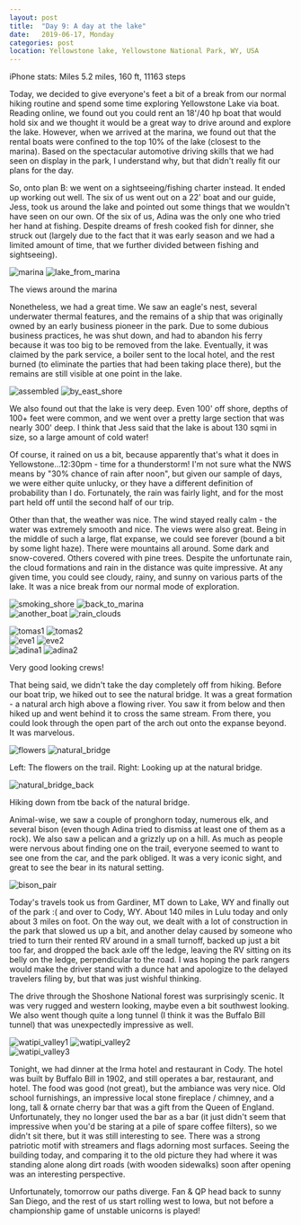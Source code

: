 ```yaml
---
layout: post
title:  "Day 9: A day at the lake"
date:   2019-06-17, Monday
categories: post
location: Yellowstone lake, Yellowstone National Park, WY, USA
---
```


iPhone stats: Miles 5.2 miles, 160 ft, 11163 steps

Today, we decided to give everyone's feet a bit of a break from our normal hiking routine and spend some time exploring Yellowstone Lake via boat. Reading online, we found out you could rent an 18'/40 hp boat that would hold six and we thought it would be a great way to drive around and explore the lake. However, when we arrived at the marina, we found out that the rental boats were confined to the top 10% of the lake (closest to the marina). Based on the spectacular automotive driving skills that we had seen on display in the park, I understand why, but that didn't really fit our plans for the day.

So, onto plan B: we went on a sightseeing/fishing charter instead. It ended up working out well. The six of us went out on a 22' boat and our guide, Jess, took us around the lake and pointed out some things that we wouldn't have seen on our own. Of the six of us, Adina was the only one who tried her hand at fishing. Despite dreams of fresh cooked fish for dinner, she struck out (largely due to the fact that it was early season and we had a limited amount of time, that we further divided between fishing and sightseeing). 

<div class="post-image post-image--split">
    <img src="https://lh3.googleusercontent.com/Y7qFarAo_vmFA2_bYMwTDkEr1AIV_gqileRgGvZUIPKi-MTvMNP420E_To9J_8QPPhlzQwwx8kNCtPG9onasVCCoCPj0y2QeHWyWRteu9Dx-m0dxwQnRktltXyGXBbgoFhGZmVzCbQITxR1mxEDdT5bWw58IFMo7kBd8I8GlGpZdmCzrym5uSPRKDQKqmH_67hN0_sVrD3RY26ZDS5KY5QTfiC1OVkU4tkuXaofbHkUCfAmPri2Mv1IG5K5XjSjVgIBO27ET571QQkSOtanNYZG69fpZYHqYoaC1jYe7m6PKQD_MCrXHSfockFZeGwGF_bCjd-epSxNpVMS0kgrKATodnPaj9I86l80P7MeFDfTo-zvKWsYR6w5dJ9MEna-Dfl45CY1kjUjuR_nUTHNp42ShPBJKV_2oyWqakBkenul9SUdYh7XVmac-3BuflpoCXM4kZ52j--HLulVsAIlS9yaLZhQJO9KRRNN5MRlEuEWHJ3hGr1h6x_rBhthoG94HX5KklnigMQYRE88mUtj3mgW1-tLEM_Zx7Mzb6HtpjN0s1tAXSDMOxPdBjCud8muy5VPRqycB4WVD0k9jjaoLhc86Z_vJiNRbfkqJCpGT5Ath2N-AUj9QpJl-0MVmYifTuZYKIQvFHRqJsDetriaf5ZGqK6KtDKaV3hWEExXKI2WUl46VpTH9hEKJSdEKpWkacnMQ-kBxDOqdPk7hSzNx44bbAQ=w2114-h1408-no" alt="marina" />
    <img src="https://lh3.googleusercontent.com/ffKv468syWR06xrZbj87E4IevARbgHbbXWKehwIih8DEWHMYx8RNl4pZIjH3-Lq15hYbfx3dhWUNUQbwHWGqQvfkGu8VCoxdiXfFYfI3dKaemhNG8F9SsWAc4U_hoDnsKOSt7raWDoSoLIjVjQfAY8ahEChiJ06lMIMHOQRnaywIjeoD3Nd7X1z7zTJKIoTTnfmp4qJnJkwfyfYjW5PJJJLqczZ70-SjwS40EeBwQDDhg1O56v6vv_F2gMBnxXNN59tjc1-2c0Fo6mq8ou9ILb4DP81xt8q7wJNIr3glIl_DLG_fhSuhrJNSZLg6VecGU95tUHUzwU7MDC9mZhHZruCMa7AaL8xjrBOni_zRirZcFiillg1Dtb-1ilqzhQQLQ84oUTT0wy-VnyPWt8xiuNS2vB7n4RhBNesmEn3y_oA1nix3cZ42sZwJYpsoVxejpEu3v--qat4XEIFspphtM7jFvj4VNYodQL050Z0dal-a52hfuWCbvpktcANru35UAtYsPj6Lpc65UCIhjQssZykywrumODLcFFQfURrJyVuhowWYIdIwDKmznm09g6RAWVN4TC3V-ophcuRkX15-feT40W9WMi-WVmA5Ik168BQH4kiN0mAz_BFcCFNaJquVYK1-0xSCZTN_phPHR4cqY-BK225ruYC7mXe90tbre_SLo4VwsQN7JKVMqnsuEgXXHmHL7lENvSoV-1gnHvCgMl3VoA=w498-h332-no" alt="lake_from_marina" />
    <p class="post-image-caption"> The views around the marina </p>
</div>

Nonetheless, we had a great time. We saw an eagle's nest, several underwater thermal features, and the remains of a ship that was originally owned by an early business pioneer in the park. Due to some dubious business practices, he was shut down, and had to abandon his ferry because it was too big to be removed from the lake. Eventually, it was claimed by the park service, a boiler sent to the local hotel, and the rest burned (to eliminate the parties that had been taking place there), but the remains are still visible at one point in the lake.

<div class="post-image post-image--split">
    <img src="https://lh3.googleusercontent.com/8-Fhnu3p_0GyB7vF8KiBX6wVEWw4ULiris0ObvvjHB42hJp4kz4JcTx3j6lueKcBro9PaYUoPD8Q11KI-gy9Ew-qOWcLleQiXuc7vq7IiTKg900eXoyxD1eLWM0rw-R_EKQPsU7IqgITYLdN0FuwRrngQb8SflbwaPMMarHk42ibkiISvASAzog5X-jav7Y5IxgsphnbqC6nrWx0hci2-RCDv7tuCpr5CM62MXdAr3lemdE3YZ4gVFC1b8Pa1fcksM7c41quTMrZlbRHUuqIjkLuP3KVMg3AcDK5QNxl_7Q6WVqrU1DjG0VTAfXzNW-VqhNCwIuGA-esu_5Ik_a-Xxhl4s_Z3jRzMPYUOHCTdUzo8692W_a2-cL_wUbM_IRD3dop_RT8t4Cyl30kI1GmoR4eqdQsVizmWlu6mfOQMcayWcau7s4Z_CHDcabBCZyeiDqhemqGk_vA6lgoEWy_A0MGplTJzdHdRbZivqS4FZ-ykOU-LXQsfgW5k9XDq79TxsXvMjFIIQzA_BOfCOx3cjOkq5bRcpPikbVV9Iy-xeUhBG6LAUUdSE943ObTtC64Ma-HhluaQo_YvLciHSxoNIT6h27tvcKV4Z73S9wFlorVT4e5SrhJihdTVi13BInLm3YUsrnaJJ7Cxzc1KlfEIwwuAWntdkzyHmg1UylyyX9lNw_gj5GFYykwPy3ocg6lpWptVZn3Nz9MPqflrcph5KKK=w2114-h1408-no" alt="assembled" />
    <img src="https://lh3.googleusercontent.com/8jNg4JpDhO3Oo_FFbqMMWh9wTSv65PNjfqOQWpxhyBza3EywFYQVi_7qHvlbTnlDZvtUXbHEMWyk9tKvaJ5NO3D8B6E4tA0spxdOo6sp-FywvorVYLy7mUJJL4wh_DQ_2J6-rhGPyL2DorZSIEPNK8QY3_ce2uoKA2iudC-5xApJHsWsZQqEbHY-kKTzkRgEUW9NTMG8Fn3Bo0aczdRCpXs97PakdFFVi9oaoipBqNc_7qEuIgkv2y14qEhAjuTgMkvUnloGfxIZF2cq_1DD9MYTO31ZKemh0QyG1PPSbbhifQDHJYy7VDjUAiLi89InJAkQ9_v9RNY_oq127aghD0apExKXT89Ht89ST5jfDxbGtOA6kosfw77Vr5BxzASGFlq1bWBkQaxVDNY61OkeCVkSESO1p1k69pwDYMUvQvoL97sJnsOIXvKyXYwExh9_IvrHL8y0FOyfz0Fm8xG56EpR7j_GJRb-CDOBBa-L955-vVcE9Wc83UIPnMsy8hHZEeD_uf5QrSBHRFvuFdD4jvy9T9HSZgHTVVUkcXcdQVx4P-gKe7OhaBqvnilwVyHKSKhFVNbuhNO2MUH4WWBW32jVyRRY1LzT_TROmMmPID7y8mazDEiDAjXFb1_OoK715pvO1YofD2LcZXIdPr8gdMDYB3twdrUBSO214zVELzkWqF6i7vhNY5RYoOYzlPfSwRKJIM_Jgmzk6eIJuHPhbzHT4w=w1600-h1200-no" alt="by_east_shore" />
</div>


We also found out that the lake is very deep. Even 100' off shore, depths of 100+ feet were common, and we went over a pretty large section that was nearly 300' deep. I think that Jess said that the lake is about 130 sqmi in size, so a large amount of cold water!

Of course, it rained on us a bit, because apparently that's what it does in Yellowstone...12:30pm - time for a thunderstorm! I'm not sure what the NWS means by "30% chance of rain after noon", but given our sample of days, we were either quite unlucky, or they have a different definition of probability than I do. Fortunately, the rain was fairly light, and for the most part held off until the second half of our trip. 

Other than that, the weather was nice. The wind stayed really calm - the water was extremely smooth and nice. The views were also great. Being in the middle of such a large, flat expanse, we could see forever (bound a bit by some light haze). There were mountains all around. Some dark and snow-covered. Others covered with pine trees. Despite the unfortunate rain, the cloud formations and rain in the distance was quite impressive. At any given time, you could see cloudy, rainy, and sunny on various parts of the lake. It was a nice break from our normal mode of exploration.

<div class="post-image post-image--split">
    <img src="https://lh3.googleusercontent.com/JsHg5oWmkMP8eXrk4VSgoQ1TVbsQOHqflkRQk7IAgy_I-BAAG9CLHcerQNmHDrOs6GTANMPN8PCApwMg_rf9XcqFzjAfLr0cHBlugegZeN56OkOgXXaNHlF_Sd7Oid_myUepJqusG0Azue-nk40GSZT9e0WqjqtxFj8Q-rAGrcfV61S3HGmzvMIXuNC6y301h5ksepqUsWjJCkHnxN2KcD3IFiTevoO-9gdw-oRZhY1v382oSkjP01oJfe7SE2Q-UEuicV1KYSOCa92ampvTLY-Mp4Z_FugdhBSTZQoktgGKK-YvQFAHkKLOEFiPOfWraWNMqrHoCOCOS9LO0rPhip5tQAefSss5hN979DAt5f00p90ABl3twflnA4VcnLFYBbwHRyyaMdOYRW25iluzPYJGGjI-b_mlB6DgP1Baw2zuVO0uq9xrUvoPe0ZjRNYSRvGKFphBs-eOiYn6AVyvamesQ1A3x5OcivUAfkhTBqu7FVbPQVCVKDSfb_0NjnWoDgT3JddFP_V_C0qcZ7d4ApcekB0rv0_n2JcOiAa7W9QG2V9lBGZLLn5vorWHcRs7ti70WduX66GPmhJCg3CiLu2ZtOVitR5tq6lrBMaBX3rMRlzi3MiZfzEJkdLU6Tx9FTOpGBqT855cDHodw2jdgPsxHNNcZEtB1SeSDsozChLVVaG7m19Sx8bSack09GZrMOjo4K12DVlokLyg3VWNVdROBw=w1878-h1408-no" alt="smoking_shore" />
     <img src="https://lh3.googleusercontent.com/BMRiEW8Pse1kdDAXcQjspH4YvM8-X13daDmGcGftUI4SqAJm47Jos5fJozGbjmRMq0rDSODhdG4dDmbhtsOI091bVeHAyGani0iBl03ct18iix0iAy-vct07qDzxKlnz8h9V_NHPzxDtZXQdOyw12dcp4eVqvMjoFsObaSp1V1I1KQy-ZZuJipAQ7L_bw17zJbpgDfigdK_pRhvjnIS2PwwqhIqFLYf-P0IAM_1QCC4HY_XIBseyLw0xj0lsMGWaeSkIgyqcDqAotYnMAl5dBjAA3l99godjpPDBWm24sI72p0NIekMgnTNBg7VXJFs9C2gUYNIPyLRLnIY8fB6g1ctFncCHr-wiY1ZiojbRG8sf8ZiDqLEyGhc22QdyB2ty-g7cHEcWJLyflKazWEIjeITW78q3ccVw07RCudFAA7JIS7J1U-tHsebv98_2-8ipos0upUd_VQcLmConNpll8y54mUHTwoVdfQgpD-h8By9scaYdO-JKnetPb1rBhfFEZiO6xDcZDU4MbYbeunUjn2Luq8sIKbCy62tXbqvI-LzV5L2ZpnmQHhn29X5wh9m7EFAOpwGUEmEhdeOA1OOM0Ul0gcS3wfF8jPN4lKVw8iht2CSLpa8Jfd2l4qp_vy-BFOqa7UkDuiTI3xDR8SsJVSon60WeVLUmaNIQoMeiVkolKwlW2VEwo5aRl7MAbbUTRY6u985sPKbfoEE1VdpvFePwMA=w1878-h1408-no" alt="back_to_marina" />
</div>

<div class="post-image post-image--split">  
    <img src="https://lh3.googleusercontent.com/1t-8IOcHW9o5FEld0oawFqxeq_TCs16-6tKGwSCL2caJNonrsVI7HDl8O81CSLH1c3lMchcXebSZ9ujHaRuzk75oWsV-L4qqQz-KZJdnsFO9Yh8KuIFOFjLGVRFFmNFVK8lLm-sinHQSu4uTlBQPbvnxztVJFZacSF00Js-38rDZPlIOTC4cBQc8kVjxG61BvqELDANA1x-mlX3EqeMH_uwZ3qL27T3ttnXMkephqm2CZUXZG9I8t5Xly4Wr5kM_1Bcz9f1Z3g7SVonNcwwECYVDZHMvSdAY0MQYGH1vpZhvQ7DX3zW2ewbv76KbGtbAGsTbb2GfZZ7tOfY7rEVaVqVsEgkFaYAsjpP4qXfhDGP5XYG6uEts2D8YfEiTVYom_bApmVAQJLzC4nts48OMNjNoJvzY2V914Aw7nP3paZfcann7E7rXzJjc_SAoUSmmIcAp773y3viQTiMaALoQ_Z1MgRKz9cqrUkx6UO3hG-qVdyF60DxDxwfSzqTvjtZJ26ieZTKP84r28ucncICTR7xivWEr3c-jhEKRfgpgI1uHa33voCenqxlQbkGTNQ3zmT3nelWNJPj2ZElSzxMR2rPxO0nxa91wwweMGfE86LgqTbRP6keMSSZAbTOn2VSwlx3FV5_PGAlKDq43BlmIPh-5m5-IUozL9zAHL9xwVne_bMCHe1Q_UCQjE2gi2t6EOw1u1Gz5O4RWEBB8FKaSuPG5vg=w2114-h1408-no" alt="another_boat" />
    <img src="https://lh3.googleusercontent.com/PFvqdxKv8L-iOpGkjL8LoX9G5oNTk5wVOiw0gC6SOo4Vgoz7bIBrU_3UOBs1uhYCXlsNiLASy9x81oiMwV7vwro6xjI0mt8VwNKnVAgZvM92jzDzUXPzQb7Kv4_rwmYV5_RAPK1MeIWw96nbdSLK6QyLkbe_sDwTy1yDIv4uUJecNNMlDp3ORD2U4CwhJ21xsopAJB7h4Su7ZP2gn78dIxWp2z4XVL2kiX5IbHz6Rdg3x0Pz5uDcWE5rkEIXvUzy-Rq70VkeAM1uhRcb3ZKv2G9WiwDTr-x4K8EhNGNE38jL8XkjuOnzes-yFE7Vle4lrNmJQN4UfY9i5mozVeWlqiRe6empipaC1GOL7Sq_O55Ec6jJNpnAdU-gczz8_eWzu1JQUrdZRubyLuHIjOUX9dmkz_T8o3oIbQlTnNGi04iftC_QubMsfxipOnHFJVedVBNXCCD-A7zrxl6iw6YgOB3lNc8NJ6rFfjlQQzXMH3WGJTJNCsjLnycFY4hZEUKzBYEJO7HzS1AqygcrK9YtSYxEmCiBlSzkB7wHtcRC2MSAopPd0g6606GXppZigbYEWnR2TFeQKiyZDjY9pa8a8X2JyBjkUKzYpE-XbY8YmTaC2qz0BGMy4bj4pgxujEbfK4C4D2HMLrLoeYG3Gq89BaM1e40wZovR7yMRsTb1P9TmWGMeBKj8yqKwcmvZU4uhKYxl3PIZqG5pJJoY-xKkU0zxCw=w2114-h1408-no" alt="rain_clouds" />
    <p class="post-image-caption"> </p>
</div>

<div class="post-image post-image--split">
    <img src="https://lh3.googleusercontent.com/gNezRZRr8CIqC-owjk2Yko-KnVKvWOcu8gVfLAS2SWry2GMwHu8jb86w4ENp3_b47yA6-tNfWCQNGL16AP5p30I6WaQB3teUX19XezX4YiIPZReSHBzON9H84SxBkSLu1VVRL-q8etf6R4spGFpaPp0ZzN-J4KtHR74ReD_spioFwgy7JbkVvEDAV8BHSH5WB1g_QtWmLCwsmPyX1mtwPuXHTVMgsBGLPGAV4txHO7t5cCTPH4XxDD3mtnuQZhEOeaMb0LKNEwVkR_R07qREKtesbIVjYG8paOdklTn-HlPiZSuTNTFqDgiIel1sI8oXXq4MnDBPDWzXc4P7iGp72u7xdbYBKAGy1YZqP0FFeG0Fc2ymMSKOCv3L2ZteDQ1kdlSI1UifRQ4FInv2CN7nr6uwFafDAtWyPfF7PhZlR7qr4tH5gFYJYhtAhVk6W6bveuQ0jIFt9wAtSBNVf_c4lVmUdRTGVlP5J37NF-LBNKF04b44a3lXReFRISX6OUVaWDciuKDTNu58RIWSefudUu5TB7syBhCfbzxQ2fJce-DUd7-hwYSg7fg86DPhVlbTQlE87xY6JAuKa6i6sbiQa02_xG62EA905UZ7HfQBYa1oqpivW5YQKoa08vbxULkj5RdluXQRFHI64IAXztek1LbyoA4xbS4mvGlY8xWRWyU3_zYwnSAHywv_oK75-6e0UjtQNBeRtt98bymewMdVDErQRg=w2114-h1408-no" alt="tomas1" />
    <img src="https://lh3.googleusercontent.com/byyao5Na0fIiRituh-3E1qFiLHTXiIq3FgTqJcWiYarGj11cb2NCpSJv_V1BeSY9oUPhPeJ3S3Mn30hQ7473F_mPs6lZeThycIIeDZW5ctsR36VNwhqHrJp_wgcspFM0FN8tkdVrDoA0aT5WwRbTz2De_zzBkQWyr21gVZeli2dqifQutSOow3b4ln50JU5qWQOps5Si42_7Z9wZUfJJDhvN2Vv3V7hVF81ax9Nv_JaDD-WJy6PTnGDgKLDg0o1q3mjRHZlh6yGPkeNAy692v_1PcClWhUxbeUvvtKGV0EADqOSoqnH9dQxRCPJ1ee5IMMQCy3N5xfJWIGtVzSpGcjebiMlFoRX66VGuplo7VEWxnS2wDKlZM6iAYf4NEiXCT34AYUrLaBr2bWfuorpFhbGx-QolXZh-zh1s92obbLhxFNKmM1QEojlgwdk2M_cebF9lFRoRekA1-_9TgDuM9kr4zckcA4-CwgqRs2H_c2UCGOmoQTLJb4kXbTUt6mX8TlCCY8e222XZlJtOkjLkUXRlapfOSSIyZebMS6u4DiI34CO5QK_DMGgwZY51bkOnp_wzGb4pOngckpVva4MhZ-jZQ1k_v3JnMREaTaRiJuqqrrT2lAptDO84Dmtqdkd3UbgVAVdKDhcr-9HLSz8UMUDLYvgVRkYCi3ThZLVWiav-J0qkk5Ey6jOVJvaedtogOJ1QwzJnk4lSQuDD6uPtULcRGg=w2114-h1408-no" alt="tomas2" />
</div>
<div class="post-image post-image--split">
    <img src="https://lh3.googleusercontent.com/i2AViQNd9EW4cKJGAFRIBirA8SWXUygzjBQNpmes6mNdO7WhF6wuSJOnA7admNXCii50cD1Q5QdM6c87augq_s1Jm495LnoUnvanPMiilWNG_bsf2eyvT9XtPuYo9i679HPAFcUv1bGOcdotEfXNeuyVGkxDVDFr-kbSGeDXYG0BJVE0ghKE1eq6D465_jWySINY9BymFuD_B1sQO-rE26wE48jwE_f5y217eEuclQpizFe8BlXyLkZFpL3zeKVmcnbOfUczHdrTU9nrvKLN8SH_2YcNIkMqkV-5GdP4Zu-b74R7kji1Nm6FPKcQsE0f7GIBcNrLfCSRYCMjo-VtNsI8ad1nhk9r_LL4VcdOY8a3Br0sSnaszFaJzAB_ab4Q5cZxV8ckSIfJSuhzBTPQCS94jKmDsZL-4VuHqaR65ix5zAQaHtJnnnx1-0y5qngMGZ4k_tm78_a9J6Io9dK5Tw-LT8iupKMXtnOQNJJZza0Llav8xJLRkKq2xmKmlrq-Cj7h6YWWHUf4mjofp_YWgG-h5npfEwi5uWVJ2aQNbTXV5o5P5aN6TS9mls27mT5R5g8OUkVrsjRHqYpakaunGVsNdTXE0diok0II_vNi-9tZgGla_T3p0xmpAmt7medzt_vF4QF733I-qMmb6qJpP4rbG5kVY7ALwlBVLlitzfPaXuPDQ5u-rCL5VQsaudm66HYvuOYXVS6INfiP9bOQg7uz2Q=w2114-h1408-no" alt="eve1" />
    <img src="https://lh3.googleusercontent.com/HUJJa5AhgCeF6eLW0RJoENWhgT4QZ8o5rWySUWJqJHxnDNMFOKvJ2OZ4Qm-PJo65YhuG08il4ED_hXeyt8TEEs8xhpWTAhPv4OavnrQl7qSUQQXkX3mq6z6OmOql0F_lIF5elHiNagFQ5t8HhGvyVd6n7lKHX-Sxh2BKeYGl4gDP61Rb9lcBZuXjJZ8WpJyaA7r89bxVDbNbTIGp6C9Zc6LpGu5xvemBLOFNCygLu83PqUgX6PSdv95LdYSTXJL4OQrPnefP1_HUneJuNYJE9TaNGzRJQGT_LNCXYQdlENSYQ56wIAMBVGeG0R-vmSEXNrlEW7N7fJ1Bjh0gZNJ1U59bwG6qWKaUtQIjr6JZovnRdjImUBZAA5FEwbsoeoKFvMDJV6p4lxJw4zrDUgea0v9SwvM97q7--zQfY-PwTB1G1WZY1mTK23vWsJlaOqhJCusinCdntyji5u0FNp50nJREBN9fShEkSOzMrVfu-8d58xWPZRX6PJzptGAwhPTU7qKzEPFD-gtj3hrwrRwzcbN3d1ipVLJSWcNwp1fU16TwONNCMP9E89If-vVGRFUE52v8vfXAWsJBokZ3Htq02hV0FV6DuWONtx1YOHNKgjmvyUQCUsKhB-_KZg9Dzql2JRBS4gp404S2Uy5gZChl9-31o2uwJTNSHKGd9cr1v101D99hVvVF-8fikneXDJraBWWQs_cCuwby7G0XvW0fPk3M4Q=w2114-h1408-no" alt="eve2" />
</div>
<div class="post-image post-image--split">
    <img src="https://lh3.googleusercontent.com/8i6nspoYD-3a-lWuTiITknk6ae0XOLxfLYBQsQSuu5MZiOKqFKhB4zU4E9PZRAY1M5reTPaiRlwEKRuqwmcf3_NwHENLR3666iV9OG2JJevqjPlX7WSdn8LDYGL51zC6JyvqFApdwaNorul4guj5ZSF1L8X5uPvLnP4DZgOWzsxYTAkSq-iYQolJ96FF6fiABexJXbpXfcCjVGHA9zKowb5OnaFwEgswrx0Wa3rIAAFASiekhqXXDO3vJeKJ53QomMhL5jptSL7UApIbvfAsLmAGqjDq53-SfuCWzyxst-lCPs1DsnCEaI5-BVxtii_KvjVKYY2qySKRLjOYn9_SEQvFBmPMXjs7KQ5mo0-NcdKdZRNFv7DJg4OidSD7rTW24nJb8UWbEgEmt3HR4X3V-2qxt36B-2rjuMZd1W5pZcT_KWEzytDbN10LlDCRir3gO2NeTy42bLwLe96TqhDXWBFSBAamCCkYxZRUt23jCunU0jTh2i3wYxBWwY0qlcviygBjlwUwd3QQ3b-olNp_jmqaXp1J7HFGyA373LGF48Wp-b7gdomtzFdaYHM8inKz9Vr7vfx4hY0QkU97Jv4Xc67FdL-dj3lvGLgWWt0oiJQj-oYoQ6H3R8ZnqVPA79LXvkLmQy8fifENWbQaL_Wy0Veq8Q9NKH4cTQmwSa1XUqqIbu8Hq2kmL4ong83WCXvXamT5owDgDZK0Gx00NZWAONvraA=w2114-h1408-no" alt="adina1" />
    <img src="https://lh3.googleusercontent.com/HfXNnMcbIu8qq4LLc9hx2JrC1Jktpn3bq6K0rPJmVWbWDZ5f6_-rbIPhNL8Xx-fwejxsOPExwY9kQHOz4ef3cq1cp6qJeRJqD7CJ4KB959UGQre7Sdt8QVBzRzHwauHZ-PpV8Z5Nfa0-2SE0sN78V9pEgV_Wg7T96JOoheDVJeDTSv0qeTS8alwCGGbSzPWtShFYBBCp-EIeZkt0bJyxV5RXIZxhi9lNwEJXO6lfIAd9fHLvoDGX_D69aRsX9WvGw6nzWDLy_JiTutqTz6wbyBQC9gA4ecOGFks4StT0bPYzoLpp5iqQzDhSiTWeZUZxhFKWZURctfRd13uKVcY2aJJh9RWmaX5sP1OXKwEIUxf6g1kCsGUbG3f_GYuzURHzI6OhlzyqmtJWgcvKdRbXkzt3o2o4jUrhphII7day5blr0YdL--bKYcpyV_JQWT8K5EZ8t5YM2Tk1cGdWIZgaeYryByELyEZjywhDycHgyauKL7LCBtqJ3odkOW4kjpVmzRlnE6yvv0hxCMFljo3vXw7EIODgtmUTKry3bChGT4COcGGLO60IkYZO-3G-n1LVb-lv8Sj3oXJmj0MDlvQVTsyT6JV8x7qW-gcnmwhQjhW5tUo5tkv_7_ngcHKs2aLkPNbdVlfBwmQWAuZ_iCpVcJlWFAENXkaoO-LRG-kI9euFdk7Q9RFRDKsegaWajAHE0c0OmchJADGRUQoRuBW6qDTHfw=w2114-h1408-no" alt="adina2" />
    <p class="post-image-caption"> Very good looking crews! </p>
</div>


That being said, we didn't take the day completely off from hiking. Before our boat trip, we hiked out to see the natural bridge. It was a great formation - a natural arch high above a flowing river. You saw it from below and then hiked up and went behind it to cross the same stream. From there, you could look through the open part of the arch out onto the expanse beyond. It was marvelous. 

<div class="post-image post-image--split">
    <img src="https://lh3.googleusercontent.com/CI8FnjmPA3tMf5JhANcrE0SXmPHXJnHM4MCn3dgpOXO4yIMOi6bk41WfXPAH8ypgv3kdZyXNMIR4s0Q9NMTkawBJ8qYfLYkj1-IFANA6OpDk69aidoKPIBwXdwHvTX0jssPdYbiSujUX9w-Lxdsaaurp76jtL9nu54ujclJdWeAh1Hk9bcIYdcaVGTyWTvbHYuQjW43_6d3PtMVitdTF_gFwlC-KrqSp5LSPmzEIwhFJLDrtT8lbUaKFyTh6q0RG55dTv3r_xQlPY_mPIxxbzjcS4yQZ6OyfW6Lmu8pgyJoi9ZEW3WWrd5vl5XkTchXsiIFj7yN6ZAavoeprds38GdtyttMgweaBF-6Ab01p1SxdFN4k9k6_hoASeDxhtDBN2z8rrEyPRjXua8xp9iSi_MWRlYW0M-ogPYpC5KfquAV_FeUAUQlOeyuYEEzbk1Slw57BsXwVIefUtLiztgmczb2R4isW-DqLXDs4Zc-bLhPqYr2gbsKyH-bvE4BrXZihTVIoEqIALIDiTwwBPV2ntZNNJiwJy5CKe7gbXLz5uAxrl8ii_76TBBQwtMHfYWsnw4zkePLoNelVwtWdh0yXoVuKklwKoomd0LzxcscIAfSuCyUwIRY6pE_U9BfYlX83TFvawbG4giUSDKyVaUoFNSn3x7B-Twk4rkrjK-vnEKLUXB8egdEblS1xGZNvNkn5ZAYwTNY1FllvTXu5zc8MQ49g=w940-h1408-no" alt="flowers" />
    <img src="https://lh3.googleusercontent.com/u8IRejYYxrSAZNHIO1jaMcF730BHk0Ccyy75fn1DHUzTkPQGhh0YM0cWyiKYk0Z4QKU03vu3vn72nWOi9uy9XEeI1PNm3hDQK1ckemq_aw_LQJcpVHgOnsC96iNH2rY-bRc4V6kwkPXVizb5OAHVbXt4Amrm2DId7UpceB1Om_wAWASSo4HFeLYQFfPjeYpKR-O57Y9ch7FZb6idRmST2HGJ83xgMpkBr97VHvf1wUKKI_KG7-5dzKjndWtCf9Ui-cULlYCIshdifRIV9bgzYlKAvxRImVkKDfcq_BtlXroWOHZ3dB9_Ff3ZgQ81jfBtv5iLrBYAGP7edkz4TNSCz-j53Iq82Bpm0c817o5DwJo6i-iQHGSGoMLZOjoiYajM_41uJtKAJZUTV_mkN44IXT7c4p1kCfgPUoEah06laKRppsxgNabg-KmAWhDRmEbGKlrzttcra6uCQfqU14QaSMLNLFmWN3XrzlAetV8grHNjlcG_XeLj1QSZQ4zQGI7JEZ9tz0BSk9q1tLvgsti0E3x-YR6b-4O8Y5Lcs_JAUZO8Bofkdhl43sxf_ToQOn-mV85VUJRXwaQkNCGh-QwaDQK7Ox1FMxKJfrE5IcitMttPchgfGn1Sz8-YUTsxJwKNcjmShlgtFXZ9U-j1EQTnTW331lQcDlr15Xc-Hp21N_nPoqahcZXLU9JIY8ye5GJ2zigunk5TFnOZIil9bqnzPcOCTg=w1056-h1408-no" alt="natural_bridge" />
    <p class="post-image-caption"> Left: The flowers on the trail. Right: Looking up at the natural bridge.  </p>
</div>

<div class="post-image">
    <img src="https://lh3.googleusercontent.com/1iDAgl7o602yE6fimBG_-kJAy0vkzX3bNRUnRROUT5PJd6ZMg5KHVUFgac_rHl8vySoefa6WYwtmW8liW3Hp1PPlUHyLmsBrWXrdvB3hhWBz8d0b9WS3hHN4yHReWNS9szNUFAqr27fJPOa5_uoJ9GZCaPof9C-VUsMsS0uW5oOVqWxD82UH5gyqsETGugXaTICuQNCV-IGc7MrkJJL1phMHHAwya5saGpZAx_buo5N5viWZ3ZLMcsUc2sHqRjYuBE65AaaXSK-XAUAYNm1Pw123AdUy9VBtSKM-p0JcHe-h1jjLhQNOWIEVK8KO6aMWbjNqIxgkhTAFgfUQW2aHexbn2paTPahF59oZt03VZaZAL9rOFRox3PQ0JsbpOBjdf2lAqY0xilz0TbfoCTKmlVzSvDHXFYpoyTC2aW--sI-AVLY_yURZFT5BIrIuanXNlI1H2meXB60AxlDaTLhqU4lZFEFGOBp5YMrJztbf54yB6ROr-ihqItIF0kAQocK4-4UN6Ik-j8Nk4LZAyRQNmr96DqweiGJeeSG2uMCM4K3vOXXKRnKohZyRmckqiDFCPe-dDdHUGeNF7Dr9Slk8VjRzYophsHcslYJ8lZY3AqulcaRUd0nPhV3srgbs2JCHcOw9MCYSaOKdJ0p3PVIhnCZXcQNCiHg2XYGA-gu8gbOmdMVX8ch2akngHTPJtGdkHAmuhVKmXWTlG7DQJK7de_hKCQ=w1878-h1408-no" alt="natural_bridge_back" />
    <p class="post-image-caption"> Hiking down from tbe back of the natural bridge.  </p>
</div>

Animal-wise, we saw a couple of pronghorn today, numerous elk, and several bison (even though Adina tried to dismiss at least one of them as a rock). We also saw a pelican and a grizzly up on a hill. As much as people were nervous about finding one on the trail, everyone seemed to want to see one from the car, and the park obliged. It was a very iconic sight, and great to see the bear in its natural setting.


<div class="post-image">
    <img src="https://lh3.googleusercontent.com/xU9QwYRD_N6jNB-iIBP7moTQ4JHdR1IbuKfb6VlNAbCVbXFVBIe4Xqtv3EZK94fiosJ1xrHwLZbyt2lSQTVzHpsw4EY30eSgU_0qf7zive3tws3zzGUzQd9M5TC09IiHUFMvLHMIETVUySMUt1pbuUFargl-s811G3GBk6oRE2fws7tVPzVaWssTzC_jXx0lWFuI-fss-k4rogW9rkConOkHdG1wWnkW_s4rhWIIeu_4kUL11Oh3vNLmEiSWST7NTEbKstDSLc_efuSJaYo-V8MMU0i75icyiy3ZYdNT4vCwAZiVqK2I9F12OB7W_tLG5h6r4wpdRft0eF6OV2UQYwfYHktvhTuxgGZ2iNOZvqKSLKuoG0nEZc8VoAfhDJwedIevksEBRtU5ajQF6apfltO2tuserUmaL2ku9tulxQ-2jySCgQMMt8M6onIHM2EuRnRH9XrUdMtbpqDumH4o23v4pM9pur4tLuV8beBol81DTSkmYnEYc9-vM8H2zagxqWniWCy2XeKJjL-HmjHfkaJYt8BCE-atS8_pamkEiHS84-LxLJssgQyXSmZL777lM3OuysI3C_IzT6BNmjO3vl9cq47ihZ6hkA7zY-fE7JtwtjYaaNQPJPaHU3uhufoOWxfyeDLV4Ec49RkfpXD_EEFgJEGqIDOf90wLc7zYl_hTe9YdyZXRlqrWDgD8Tryt_oe3fAIQt1m4I3jRVz6hnM_Jkg=w2114-h1408-no" alt="bison_pair" />
</div>


Today's travels took us from Gardiner, MT down to Lake, WY and finally out of the park :( and over to Cody, WY. About 140 miles in Lulu today and only about 3 miles on foot. On the way out, we dealt with a lot of construction in the park that slowed us up a bit, and another delay caused by someone who tried to turn their rented RV around in a small turnoff, backed up just a bit too far, and dropped the back axle off the ledge, leaving the RV sitting on its belly on the ledge, perpendicular to the road. I was hoping the park rangers would make the driver stand with a dunce hat and apologize to the delayed travelers filing by, but that was just wishful thinking. 

The drive through the Shoshone National forest was surprisingly scenic. It was very rugged and western looking, maybe even a bit southwest looking. We also went though quite a long tunnel (I think it was the Buffalo Bill tunnel) that was unexpectedly impressive as well.

<div class="post-image post-image--split">
    <img src="https://lh3.googleusercontent.com/wMCJUgbpxX8KybjYcnTD878RiEPnuQxv_zCsP_13XhmKUDhXeOmfXzTu7xLYIB_6SQjdQrYV2gdK_dPZ1PtdzWkkgFOkcDwHrNrVYIU4BQaacNI7tV9b2v62nyznFXQzH9bZxo2gcWbd_e6UynH3DHgQutrysgEV8whHYIM7ZzqOm_csZNB_ZrOMSkeQ1cvPNuNhQX2_tkggpxCWz7xVfaLI5MIK6FdNS-DKpIl2R-h5IMukgVahHquihmjyhKjWZ3B45kl1HVYixTTYytrjma1vf90Gd9Z1xM8CjElO_vhlZTXiPRFtcpRR6BwoTc4n4TGmf5QwGvqaUFH2YQdnFPyCmRqv4uHJNI88SCQkRk3Mso6D0GNEWf_fqdNpClnPbumps6Ge9uIP2_B_uJtL3R-jrNXhRUmRza7VZ-zkEcPpp203zLp7S3yd5LF0LkuoOnaXqBKLRJ89tFGPU_GtG5SnN1epcPS4JYgNXF90KcdVaEKvwxlSh5Ao8Agfxh5YCH7ZBzCCZCkevmv4Tz9Ps2g_SBK_b-0A6ugMcym7MddbOllDrksu3TXv3deYzZqaK1bxXpT1pGlCWfKMggK_DOxR4HD-Psl2ciSx_lAJxgweZC_qhl5GSHlGPBQKFO26Sq_0FscOiDvVJ2HCNHyKE9fMF9lomELd0J-lO5vHghBklU1dR7HtYcSSm-HkICSGqMtGIJGm-iRDh2yxEAL3LgJV=w2470-h1408-no" alt="watipi_valley1" />
    <img src="https://lh3.googleusercontent.com/jSDI5gvX1VYXvfCC_zpFBGJ2GxaOHyFocbAFMCP1kyqUSGnfYXyiw2RMeO2gFMhLd2ZNm06SH2zO5kRwBFJf10KfUG3KUtglOuZcpQ9rPdS6M9MlucEByCdTd1tvvHgI93UHGDzn188cEjcyaSUCMgR1d-vrrMvMKzQ6tJl-5uV2KoeevBuuSVCuw4yv_IdCGOMOwk59IAFtGY8QdFuhl1oUM6k_Z2EUr6Dq7qmeIQo8Ap4seCIsEl0QP7-FJE3x6kdLDWaTAiyvYeZ1yAn6OHSw8n5S0hgbgg1wg0zuVz--Jsd4VTHuD_emYm2WDDQdCbqcoFW1nNIiqnJjYDxXimxg4645Qg7W_fjvmggGxYx5zHCcsE9h7C7HwBXV4YLDM-7y2LXyWmb0UbjwRrrrOJDstvs_7XgtXNHY9bdLt1aDnOR6erjplC4CEn49br1V8MQhe1bHb3U96mI1gExwEDBH8H2augW4d_FD0mVHDLjuRzK41L1xm2EWRwfXxY9h7Mo_UPOsjpXNEow7RkdNvwZHrtiQR-Sk-rfzx7oqdXsk36C2NPfDRYKgdUstEPI19s40nNcwcpAFgGz2ov-tUjR9IyLpVxLHw4xd1LHadlHvO85wGbnIJvIetHtHEBOMaXb-Wmk8GnzNVhRSHI8HxzS3Ge8y_PvohEpTWkI17p9zwjo7BoJWxlkz_PUjkJRR0JXEvyhJbFGJLUXUFQ6p59do4w=w2114-h1408-no" alt="watipi_valley2" />
</div>
<div class="post-image">
    <img src="https://lh3.googleusercontent.com/WSCY10ZPLB1_W83k849F7gGx_o59DKlny6KIsZ2YeBGRAKoViY6oFH6ai-b9MZMh3tv8CApIoY_AVTW8Qs09rFOcBqBKKwEzV3BrwxthxZSpX_M_vOgjvYx7j5SWdzvN4Awu8gD3ra07VHDNAr5fzpZ5tl4Bjy77f4xsxmfoboK3PFHV36xD-LMdE6MCv9oZnvYfs0Sag6DuaeWZlsOOJYOAB0lGY4F_SSDJUzt3af76qkr_W2SWau-oizhVl7vJzig9kq3xyS0DEonGfMq8vxMMDzSaMB0k3efmj_AWkMEehoLVd_emKEqqHZ7cVnOEHsis9IhRR_pBHulD0QzBfvBaDGOl1w4nTphBXPHz4JJy4CVrnTbGc_eEZbXOoI7NFAASCG8s71a259HfeHen4GF-QRrjMe_NNHN2Tx3t_wiI22gIdDTBhtXJJPPGQek-vzi0VBOUvQv2Juc9d3O7WxaXx-G_fflfd8_i3rTeJr04h6qlwPVlwd_b00MBUtN2mRpr_cb7MJ0-7fp10zqEGmqXbPA848vVIRIPNLWM7R7qHJz_cSExMDK-vVfwDs91Fa8UOI_gR6pbGbTHymQtSORqtAoiGPQEWIzzBrIcxNvoeL17s189Duurpp-mJgFC85DE9YRtdcZn6LhXZOc5_ALGfB6gL2ckQmmKpM9h5zR91AV-2cqlc7tY1vCRwvRa9-rf-0BLG9Y_XX418urIQEfWfg=w2504-h1408-no" alt="watipi_valley3" />
</div>

Tonight, we had dinner at the Irma hotel and restaurant in Cody. The hotel was built by Buffalo Bill in 1902, and still operates a bar, restaurant, and hotel. The food was good (not great), but the ambiance was very nice. Old school furnishings, an impressive local stone fireplace / chimney, and a long, tall & ornate cherry bar that was a gift from the Queen of England. Unfortunately, they no longer used the bar as a bar (it just didn't seem that impressive when you'd be staring at a pile of spare coffee filters), so we didn't sit there, but it was still interesting to see. There was a strong patriotic motif with streamers and flags adorning most surfaces. Seeing the building today, and comparing it to the old picture they had where it was standing alone along dirt roads (with wooden sidewalks) soon after opening was an interesting perspective.

Unfortunately, tomorrow our paths diverge. Fan & QP head back to sunny San Diego, and the rest of us start rolling west to Iowa, but not before a championship game of unstable unicorns is played!
